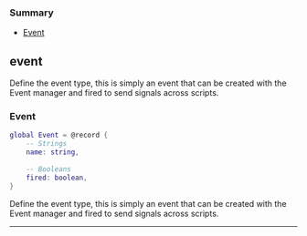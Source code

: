 ### Summary
* [Event](#event)

## event

Define the event type, this is simply an event that can be created with the Event manager and fired to send signals across scripts.

### Event

```lua
global Event = @record {
	-- Strings
	name: string,
	
	-- Booleans
	fired: boolean,
}
```

Define the event type, this is simply an event that can be created with the Event manager and fired to send signals across scripts.

---
